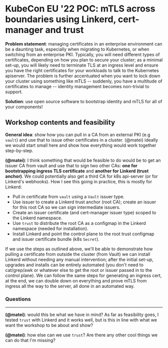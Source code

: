 # KubeCon EU '22 POC: mTLS across boundaries using Linkerd, cert-manager and trust

**Problem statement**: managing certificates in an enterprise environment can
be a daunting task, especially when migrating to Kubernetes, or when switching
from an enterprise PKI. Typically, you will need different types of
certificates, depending on how you plan to secure your cluster; as a minimal
set-up, you will likely need to terminate TLS at an ingress level and ensure
you have the right certificates for your workloads to talk to the Kubernetes
apiserver. The problem is further accentuated when you want to lock down your
cluster using something like mTLS -- suddenly, you have a multitude of
certificates to manage -- identity management becomes non-trivial to support.

**Solution**: use open source software to bootstrap identity and mTLS for all
of your components!

## Workshop contents and feasibility

**General idea**: show how you can pull in a CA from an external PKI (e.g
`vault`) and use that to issue other certificates in a cluster. (@matei)
ideally we would start small here and show how everything would work together
step-by-step.

__(@matei)__: I think something that would be feasible to do would be to get an
issuer CA from vault and use that to sign two other CAs: __one for
bootstrapping ingress TLS certificate__ and __another for Linkerd (trust
anchor)__. We could potentially also get a third CA for k8s api-server (or for
Linkerd's webhooks). How I see this going in practice, this is mostly for Linkerd:

* Pull in certificate from `vault` using a `Vault` issuer type.
* Use issuer to create a Linkerd trust anchor (root CA); create an issuer for
  this root CA so we can sign intermediate issuers.
* Create an issuer certificate (and cert-manager issuer type) scoped to the Linkerd namespace.
* Use `trust` to distribute the root CA as a configmap in the Linkerd namespace (needed for installation).
* Install Linkerd and point the control plane to the root trust configmap and issuer certificate bundle (k8s `Secret`).

If we use the steps as outlined above, we'll be able to demonstrate how pulling
a certificate from outside the cluster (from Vault) we can install Linkerd
without needing any manual intervention; after the initial set-up, upgrades and
installs can be entirely automated (you don't need to cat/grep/awk or whatever
else to get the root or issuer passed in to the control plane). We can follow
the same steps for generating an ingress cert, at the end, we can double down
on everything and prove mTLS from ingress all the way to the server, all done
in an automated way.

### Questions
---

__(@matei)__: would this be what we have in mind? As far as feasibility goes, I
tested `trust` with Linkerd and it works well, but is this in line with what we
want the workshop to be about and show?

__(@matei)__: how else can we use `trust`? Are there any other cool things we
can do that I'm missing?



